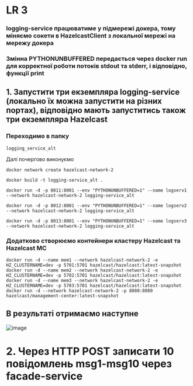 # LR 3
### logging-service працюватиме у підмережі докера, тому міняємо сокети в HazelcastClient з локальної мережі на мережу докера

### Змінна PYTHONUNBUFFERED передається через docker run для корректної роботи потоків stdout та stderr, і відповідно, функції print

## 1. Запустити три екземпляра logging-service (локально їх можна запустити на різних портах), відповідно мають запуститись також три екземпляра Hazelcast
### Переxодимо в папку 
```
logging_service_alt
```
 Далі почергово виконуємо 
 ```
 docker network create hazelcast-network-2

docker build -t logging-service_alt .

docker run -d -p 8011:8001 --env "PYTHONUNBUFFERED=1" --name logserv1 --network hazelcast-network-2 logging-service_alt 

docker run -d -p 8012:8001 --env "PYTHONUNBUFFERED=1" --name logserv2 --network hazelcast-network-2 logging-service_alt 

docker run -d -p 8013:8001 --env "PYTHONUNBUFFERED=1" --name logserv3 --network hazelcast-network-2 logging-service_alt
```
### Додатково створюємо контейнери  кластеру Hazelcast та Hazelcast MC
```
docker run -d --name mem1 --network hazelcast-network-2 -e HZ_CLUSTERNAME=dev -p 5701:5701 hazelcast/hazelcast:latest-snapshot
docker run -d --name mem2 --network hazelcast-network-2 -e HZ_CLUSTERNAME=dev -p 5702:5701 hazelcast/hazelcast:latest-snapshot
docker run -d --name mem3 --network hazelcast-network-2 -e HZ_CLUSTERNAME=dev -p 5703:5701 hazelcast/hazelcast:latest-snapshot
docker run -d --network hazelcast-network-2 -p 8080:8080 hazelcast/management-center:latest-snapshot
```
## В результаті отримаємо наступне 
![image](https://github.com/rushpeal/DSlab/assets/47487412/dc5dd873-bb1c-4730-9f2b-8f6a76ffb822)

# 2. Через HTTP POST записати 10 повідомлень msg1-msg10 через facade-service

